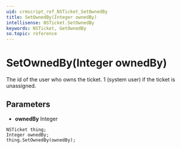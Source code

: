 ```yaml
---
uid: crmscript_ref_NSTicket_SetOwnedBy
title: SetOwnedBy(Integer ownedBy)
intellisense: NSTicket.SetOwnedBy
keywords: NSTicket, GetOwnedBy
so.topic: reference
---
```


# SetOwnedBy(Integer ownedBy)

The id of the user who owns the ticket. 1 (system user) if the ticket is unassigned.

## Parameters

* **ownedBy** Integer

```crmscript
NSTicket thing;
Integer ownedBy;
thing.SetOwnedBy(ownedBy);
```

